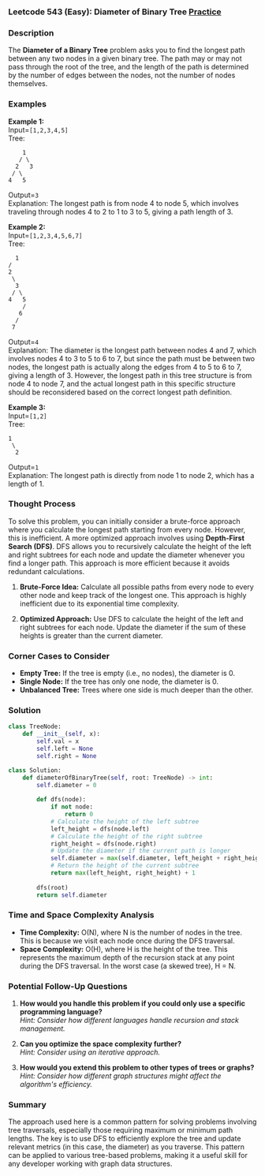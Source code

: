 ### Leetcode 543 (Easy): Diameter of Binary Tree [Practice](https://leetcode.com/problems/diameter-of-binary-tree)

### Description  
The **Diameter of a Binary Tree** problem asks you to find the longest path between any two nodes in a given binary tree. The path may or may not pass through the root of the tree, and the length of the path is determined by the number of edges between the nodes, not the number of nodes themselves.

### Examples  

**Example 1:**  
Input=`[1,2,3,4,5]`  
Tree:  
```
    1
   / \
  2   3
 / \
4   5
```
Output=`3`  
Explanation: The longest path is from node 4 to node 5, which involves traveling through nodes 4 to 2 to 1 to 3 to 5, giving a path length of 3.

**Example 2:**  
Input=`[1,2,3,4,5,6,7]`  
Tree:  
```
  1
/
2
 \
  3
 / \
4   5
    /
   6
  /
 7
```
Output=`4`  
Explanation: The diameter is the longest path between nodes 4 and 7, which involves nodes 4 to 3 to 5 to 6 to 7, but since the path must be between two nodes, the longest path is actually along the edges from 4 to 5 to 6 to 7, giving a length of 3. However, the longest path in this tree structure is from node 4 to node 7, and the actual longest path in this specific structure should be reconsidered based on the correct longest path definition.

**Example 3:**  
Input=`[1,2]`  
Tree:  
```
1
 \
  2
```
Output=`1`  
Explanation: The longest path is directly from node 1 to node 2, which has a length of 1.

### Thought Process  
To solve this problem, you can initially consider a brute-force approach where you calculate the longest path starting from every node. However, this is inefficient. A more optimized approach involves using **Depth-First Search (DFS)**. DFS allows you to recursively calculate the height of the left and right subtrees for each node and update the diameter whenever you find a longer path. This approach is more efficient because it avoids redundant calculations.

1. **Brute-Force Idea:** Calculate all possible paths from every node to every other node and keep track of the longest one. This approach is highly inefficient due to its exponential time complexity.

2. **Optimized Approach:** Use DFS to calculate the height of the left and right subtrees for each node. Update the diameter if the sum of these heights is greater than the current diameter.

### Corner Cases to Consider  
- **Empty Tree:** If the tree is empty (i.e., no nodes), the diameter is 0.
- **Single Node:** If the tree has only one node, the diameter is 0.
- **Unbalanced Tree:** Trees where one side is much deeper than the other.

### Solution

```python
class TreeNode:
    def __init__(self, x):
        self.val = x
        self.left = None
        self.right = None

class Solution:
    def diameterOfBinaryTree(self, root: TreeNode) -> int:
        self.diameter = 0
        
        def dfs(node):
            if not node:
                return 0
            # Calculate the height of the left subtree
            left_height = dfs(node.left)
            # Calculate the height of the right subtree
            right_height = dfs(node.right)
            # Update the diameter if the current path is longer
            self.diameter = max(self.diameter, left_height + right_height)
            # Return the height of the current subtree
            return max(left_height, right_height) + 1
        
        dfs(root)
        return self.diameter
```

### Time and Space Complexity Analysis  
- **Time Complexity:** O(N), where N is the number of nodes in the tree. This is because we visit each node once during the DFS traversal.
- **Space Complexity:** O(H), where H is the height of the tree. This represents the maximum depth of the recursion stack at any point during the DFS traversal. In the worst case (a skewed tree), H = N.

### Potential Follow-Up Questions  

1. **How would you handle this problem if you could only use a specific programming language?**  
   *Hint: Consider how different languages handle recursion and stack management.*

2. **Can you optimize the space complexity further?**  
   *Hint: Consider using an iterative approach.*

3. **How would you extend this problem to other types of trees or graphs?**  
   *Hint: Consider how different graph structures might affect the algorithm's efficiency.*

### Summary
The approach used here is a common pattern for solving problems involving tree traversals, especially those requiring maximum or minimum path lengths. The key is to use DFS to efficiently explore the tree and update relevant metrics (in this case, the diameter) as you traverse. This pattern can be applied to various tree-based problems, making it a useful skill for any developer working with graph data structures.